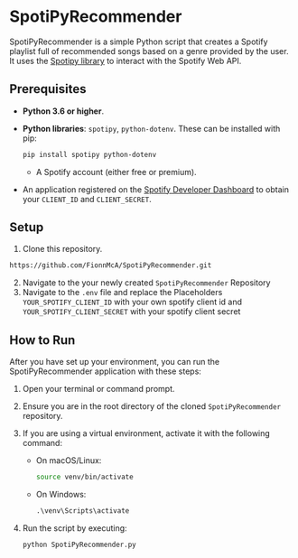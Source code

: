 # SpotiPyRecommender

SpotiPyRecommender is a simple Python script that creates a Spotify playlist full of recommended songs based on a genre provided by the user. It uses the [Spotipy library](https://spotipy.readthedocs.io/en/2.22.1/) to interact with the Spotify Web API.

## Prerequisites

- **Python 3.6 or higher**.
- **Python libraries**: `spotipy`, `python-dotenv`. These can be installed with pip:
  
  ```bash
  pip install spotipy python-dotenv
  ```
  - A Spotify account (either free or premium).

- An application registered on the [Spotify Developer Dashboard](https://developer.spotify.com/dashboard) to obtain your `CLIENT_ID` and `CLIENT_SECRET`.

## Setup
1. Clone this repository.
```bash
https://github.com/FionnMcA/SpotiPyRecommender.git
```
2. Navigate to the your newly created ```SpotiPyRecommender``` Repository
3. Navigate to the `.env` file and replace the Placeholders ```YOUR_SPOTIFY_CLIENT_ID``` with your own spotify client id and ```YOUR_SPOTIFY_CLIENT_SECRET``` with your spotify client secret

## How to Run

After you have set up your environment, you can run the SpotiPyRecommender application with these steps:

1. Open your terminal or command prompt.

2. Ensure you are in the root directory of the cloned `SpotiPyRecommender` repository.

3. If you are using a virtual environment, activate it with the following command:

   - On macOS/Linux:
     ```bash
     source venv/bin/activate
     ```

   - On Windows:
     ```cmd
     .\venv\Scripts\activate
     ```

4. Run the script by executing:

   ```bash
   python SpotiPyRecommender.py
   ```


